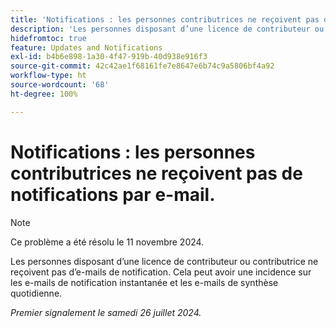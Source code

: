 ```yaml
---
title: 'Notifications : les personnes contributrices ne reçoivent pas de notifications par e-mail. '
description: 'Les personnes disposant d’une licence de contributeur ou contributrice ne reçoivent pas d’e-mails de notification. Cela peut avoir une incidence sur les e-mails de notification instantanée et les e-mails de synthèse quotidienne. '
hidefromtoc: true
feature: Updates and Notifications
exl-id: b4b6e898-1a30-4f47-919b-40d938e916f3
source-git-commit: 42c42ae1f68161fe7e8647e6b74c9a5806bf4a92
workflow-type: ht
source-wordcount: '68'
ht-degree: 100%

---
```


# Notifications : les personnes contributrices ne reçoivent pas de notifications par e-mail.

>[!NOTE]
>
>Ce problème a été résolu le 11 novembre 2024.

Les personnes disposant d’une licence de contributeur ou contributrice ne reçoivent pas d’e-mails de notification. Cela peut avoir une incidence sur les e-mails de notification instantanée et les e-mails de synthèse quotidienne.

_Premier signalement le samedi 26 juillet 2024._
